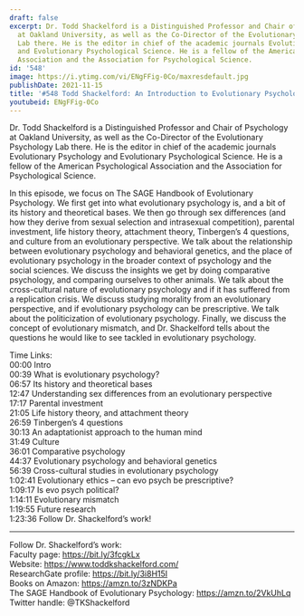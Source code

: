 ```yaml
---
draft: false
excerpt: Dr. Todd Shackelford is a Distinguished Professor and Chair of Psychology
  at Oakland University, as well as the Co-Director of the Evolutionary Psychology
  Lab there. He is the editor in chief of the academic journals Evolutionary Psychology
  and Evolutionary Psychological Science. He is a fellow of the American Psychological
  Association and the Association for Psychological Science.
id: '548'
image: https://i.ytimg.com/vi/ENgFFig-0Co/maxresdefault.jpg
publishDate: 2021-11-15
title: '#548 Todd Shackelford: An Introduction to Evolutionary Psychology'
youtubeid: ENgFFig-0Co
---
```

Dr. Todd Shackelford is a Distinguished Professor and Chair of Psychology at Oakland University, as well as the Co-Director of the Evolutionary Psychology Lab there. He is the editor in chief of the academic journals Evolutionary Psychology and Evolutionary Psychological Science. He is a fellow of the American Psychological Association and the Association for Psychological Science.

In this episode, we focus on The SAGE Handbook of Evolutionary Psychology. We first get into what evolutionary psychology is, and a bit of its history and theoretical bases. We then go through sex differences (and how they derive from sexual selection and intrasexual competition), parental investment, life history theory, attachment theory, Tinbergen’s 4 questions, and culture from an evolutionary perspective. We talk about the relationship between evolutionary psychology and behavioral genetics, and the place of evolutionary psychology in the broader context of psychology and the social sciences. We discuss the insights we get by doing comparative psychology, and comparing ourselves to other animals. We talk about the cross-cultural nature of evolutionary psychology and if it has suffered from a replication crisis. We discuss studying morality from an evolutionary perspective, and if evolutionary psychology can be prescriptive. We talk about the politicization of evolutionary psychology. Finally, we discuss the concept of evolutionary mismatch, and Dr. Shackelford tells about the questions he would like to see tackled in evolutionary psychology.

Time Links:  
00:00  Intro  
00:39  What is evolutionary psychology?  
06:57  Its history and theoretical bases  
12:47  Understanding sex differences from an evolutionary perspective  
17:17  Parental investment  
21:05  Life history theory, and attachment theory  
26:59  Tinbergen’s 4 questions  
30:13  An adaptationist approach to the human mind  
31:49  Culture  
36:01  Comparative psychology  
44:37  Evolutionary psychology and behavioral genetics  
56:39  Cross-cultural studies in evolutionary psychology  
1:02:41  Evolutionary ethics – can evo psych be prescriptive?  
1:09:17  Is evo psych political?  
1:14:11  Evolutionary mismatch  
1:19:55  Future research  
1:23:36  Follow Dr. Shackelford’s work!

---

Follow Dr. Shackelford’s work:  
Faculty page: https://bit.ly/3fcgkLx  
Website: https://www.toddkshackelford.com/  
ResearchGate profile: https://bit.ly/3i8H15I  
Books on Amazon: https://amzn.to/3zNDKPa  
The SAGE Handbook of Evolutionary Psychology: https://amzn.to/2VkUhLq  
Twitter handle: @TKShackelford
